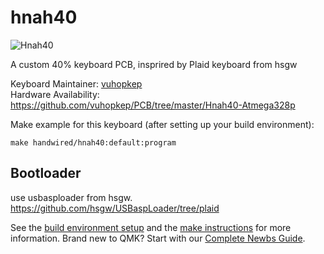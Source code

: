# hnah40

![Hnah40](https://i.imgur.com/nXVmcyc.jpg)

A custom 40% keyboard PCB, insprired by Plaid keyboard from hsgw


Keyboard Maintainer: [vuhopkep](https://github.com/vuhopkep)  
Hardware Availability: https://github.com/vuhopkep/PCB/tree/master/Hnah40-Atmega328p

Make example for this keyboard (after setting up your build environment):

    make handwired/hnah40:default:program

## Bootloader 
use usbasploader from hsgw.
https://github.com/hsgw/USBaspLoader/tree/plaid


See the [build environment setup](https://docs.qmk.fm/#/getting_started_build_tools) and the [make instructions](https://docs.qmk.fm/#/getting_started_make_guide) for more information. Brand new to QMK? Start with our [Complete Newbs Guide](https://docs.qmk.fm/#/newbs).
